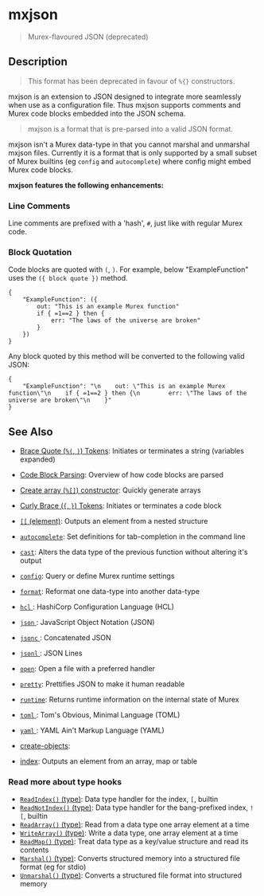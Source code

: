 # mxjson

> Murex-flavoured JSON (deprecated)

## Description

> This format has been deprecated in favour of `%{}` constructors.

mxjson is an extension to JSON designed to integrate more seamlessly when
use as a configuration file. Thus mxjson supports comments and Murex code
blocks embedded into the JSON schema.

> mxjson is a format that is pre-parsed into a valid JSON format.

mxjson isn't a Murex data-type in that you cannot marshal
and unmarshal mxjson files. Currently it is a format that is only supported
by a small subset of Murex builtins (eg `config` and `autocomplete`) where
config might embed Murex code blocks.

**mxjson features the following enhancements:**

### Line Comments

Line comments are prefixed with a 'hash', `#`, just like with regular Murex
code.

### Block Quotation

Code blocks are quoted with `(`, `)`. For example, below "ExampleFunction"
uses the `({ block quote })` method.

```
{
    "ExampleFunction": ({
        out: "This is an example Murex function"
        if { =1==2 } then {
            err: "The laws of the universe are broken"
        }
    })
}
```

Any block quoted by this method will be converted to the following valid JSON:

```
{
    "ExampleFunction": "\n    out: \"This is an example Murex function\"\n    if { =1==2 } then {\n        err: \"The laws of the universe are broken\"\n    }"
}
```

## See Also

* [Brace Quote (`%(`, `)`) Tokens](../parser/brace-quote.md):
  Initiates or terminates a string (variables expanded)
* [Code Block Parsing](../user-guide/code-block.md):
  Overview of how code blocks are parsed
* [Create array (`%[]`) constructor](../parser/create-array.md):
  Quickly generate arrays
* [Curly Brace (`{`, `}`) Tokens](../parser/curly-brace.md):
  Initiates or terminates a code block
* [`[[` (element)](../commands/element.md):
  Outputs an element from a nested structure
* [`autocomplete`](../commands/autocomplete.md):
  Set definitions for tab-completion in the command line
* [`cast`](../commands/cast.md):
  Alters the data type of the previous function without altering it's output
* [`config`](../commands/config.md):
  Query or define Murex runtime settings
* [`format`](../commands/format.md):
  Reformat one data-type into another data-type
* [`hcl` ](../types/hcl.md):
  HashiCorp Configuration Language (HCL)
* [`json` ](../types/json.md):
  JavaScript Object Notation (JSON)
* [`jsonc` ](../types/jsonc.md):
  Concatenated JSON
* [`jsonl` ](../types/jsonl.md):
  JSON Lines
* [`open`](../commands/open.md):
  Open a file with a preferred handler
* [`pretty`](../commands/pretty.md):
  Prettifies JSON to make it human readable
* [`runtime`](../commands/runtime.md):
  Returns runtime information on the internal state of Murex
* [`toml` ](../types/toml.md):
  Tom's Obvious, Minimal Language (TOML)
* [`yaml` ](../types/yaml.md):
  YAML Ain't Markup Language (YAML)
* [create-objects](../parser/create-objects.md):
  
* [index](../commands/item-index.md):
  Outputs an element from an array, map or table

### Read more about type hooks

- [`ReadIndex()` (type)](../apis/ReadIndex.md): Data type handler for the index, `[`, builtin
- [`ReadNotIndex()` (type)](../apis/ReadNotIndex.md): Data type handler for the bang-prefixed index, `![`, builtin
- [`ReadArray()` (type)](../apis/ReadArray.md): Read from a data type one array element at a time
- [`WriteArray()` (type)](../apis/WriteArray.md): Write a data type, one array element at a time
- [`ReadMap()` (type)](../apis/ReadMap.md): Treat data type as a key/value structure and read its contents
- [`Marshal()` (type)](../apis/Marshal.md): Converts structured memory into a structured file format (eg for stdio)
- [`Unmarshal()` (type)](../apis/Unmarshal.md): Converts a structured file format into structured memory

